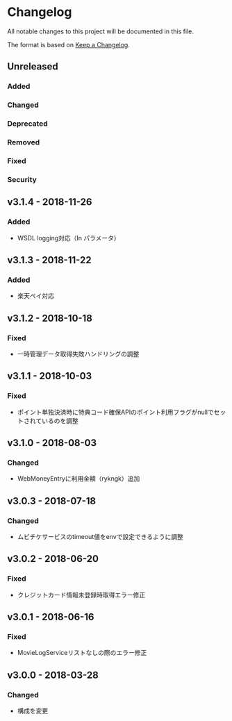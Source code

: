 # Changelog
All notable changes to this project will be documented in this file.

The format is based on [Keep a Changelog](http://keepachangelog.com/).

## Unreleased
### Added

### Changed

### Deprecated

### Removed

### Fixed

### Security

## v3.1.4 - 2018-11-26
### Added
 - WSDL logging対応（In パラメータ）

## v3.1.3 - 2018-11-22
### Added
 - 楽天ペイ対応

## v3.1.2 - 2018-10-18
### Fixed
 - 一時管理データ取得失敗ハンドリングの調整

## v3.1.1 - 2018-10-03
### Fixed
 - ポイント単独決済時に特典コード確保APIのポイント利用フラグがnullでセットされているのを調整

## v3.1.0 - 2018-08-03
### Changed
 - WebMoneyEntryに利用金額（rykngk）追加

## v3.0.3 - 2018-07-18
### Changed
 - ムビチケサービスのtimeout値をenvで設定できるように調整

## v3.0.2 - 2018-06-20
### Fixed
 - クレジットカード情報未登録時取得エラー修正

## v3.0.1 - 2018-06-16
### Fixed
 - MovieLogServiceリストなしの際のエラー修正

## v3.0.0 - 2018-03-28
### Changed
 - 構成を変更